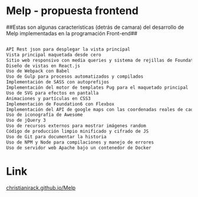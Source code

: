 
# Melp - propuesta frontend #
##Estas son algunas características (detrás de camara) del desarrollo de Melp implementadas en la programación Front-end##

```sh

API Rest json para desplegar la vista principal
Vista principal maquetada desde cero
Sitio web responsivo con media queries y sistema de rejillas de Foundation 6
Diseño de vistas en React.js
Uso de Webpack con Babel
Uso de Gulp para procesos automatizados y compilados
Implementación de SASS con autoprefijos
Implementación del motor de templates Pug para el maquetado principal
Uso de SVG para efectos en pantalla
Animaciones y partículas en CSS3
Implementación de Foundation6 con Flexbox
Implementación del API de google maps con las coordenadas reales de cada ficha
Uso de iconografía de Awesome
Uso de jQuery 3
Uso de recursos externos para mostrar imágenes random
Código de producción limpio minificado y cifrado de JS
Uso de Git para documentar la historia
Uso de NPM y Node para compilaciones y manejo de errores
Uso de servidor web Apache bajo un contenedor de Docker

```

# Link #
[christianirack.github.io/Melp](https://christianirack.github.io/Melp/)